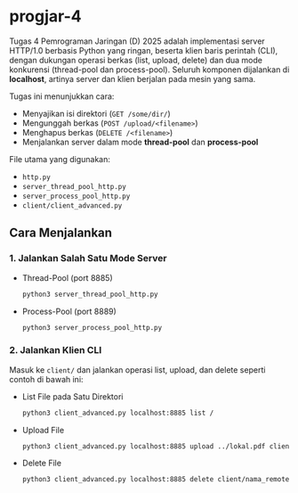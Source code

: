 # progjar-4

Tugas 4 Pemrograman Jaringan (D) 2025 adalah implementasi server HTTP/1.0 berbasis Python yang ringan, beserta klien baris perintah (CLI), dengan dukungan operasi berkas (list, upload, delete) dan dua mode konkurensi (thread-pool dan process-pool). Seluruh komponen dijalankan di **localhost**, artinya server dan klien berjalan pada mesin yang sama.

Tugas ini menunjukkan cara:

- Menyajikan isi direktori (`GET /some/dir/`)  
- Mengunggah berkas (`POST /upload/<filename>`)  
- Menghapus berkas (`DELETE /<filename>`)  
- Menjalankan server dalam mode **thread-pool** dan **process-pool**

File utama yang digunakan:

- `http.py`  
- `server_thread_pool_http.py`  
- `server_process_pool_http.py`  
- `client/client_advanced.py`



## Cara Menjalankan

### 1. Jalankan Salah Satu Mode Server
- Thread-Pool (port 8885)
  
  ```bash
  python3 server_thread_pool_http.py
  ```
  
- Process-Pool (port 8889)

  ```bash
  python3 server_process_pool_http.py
  ```

### 2. Jalankan Klien CLI

Masuk ke `client/` dan jalankan operasi list, upload, dan delete seperti contoh di bawah ini:

- List File pada Satu Direktori
  
  ```bash
  python3 client_advanced.py localhost:8885 list /
  ```

- Upload File

  ```bash
  python3 client_advanced.py localhost:8885 upload ../lokal.pdf client/nama_remote.pdf
  ```

- Delete File

  ```bash
  python3 client_advanced.py localhost:8885 delete client/nama_remote.pdf
  ```
